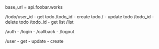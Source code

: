 base_url = api.foobar.works

/todo/user_id
    - get todo
        /todo_id
    - create todo
        /
    - update todo
        /todo_id
    - delete todo
        /todo_id
    - get list
        /list

/auth
    - /login
    - /callback
    - /logout

/user
    - get
    - update
    - create